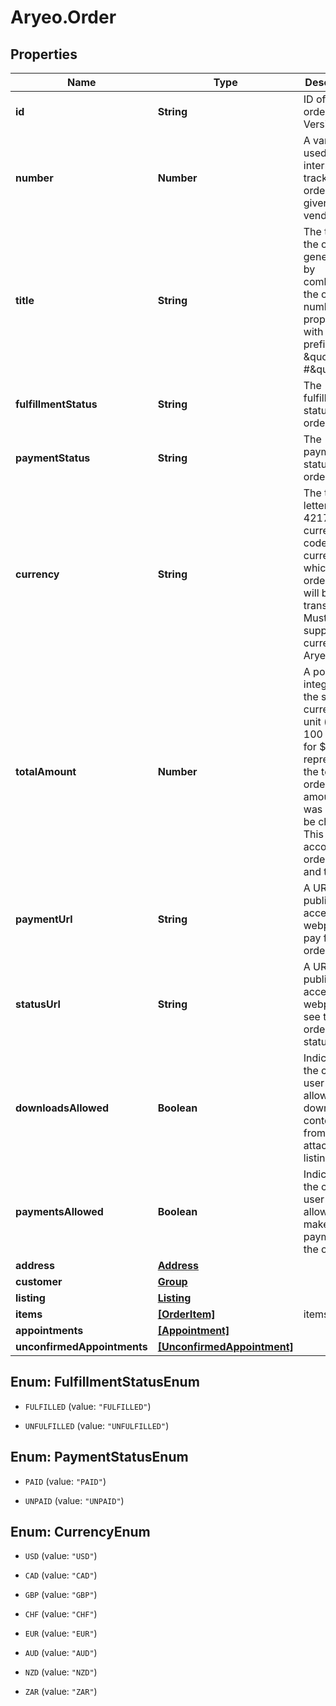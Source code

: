 # Aryeo.Order

## Properties

Name | Type | Description | Notes
------------ | ------------- | ------------- | -------------
**id** | **String** | ID of the order. UUID Version 4. | 
**number** | **Number** | A vanity id used for internal tracking of orders for a given vendor. | 
**title** | **String** | The title of the order, generated by combining the order&#39;s number property with the prefix \&quot;Order #\&quot;. | 
**fulfillmentStatus** | **String** | The fulfillment status of the order. | 
**paymentStatus** | **String** | The payment status of the order. | 
**currency** | **String** | The three-letter ISO 4217 currency code for the currency in which this order was or will be transacted. Must be a supported currency of Aryeo. | [optional] 
**totalAmount** | **Number** | A positive integer in the smallest currency unit (that is, 100 cents for $1.00) representing the total order amount that was or will be charged. This accounts for order items and taxes.  | [optional] 
**paymentUrl** | **String** | A URL of a publicly-accessible webpage to pay for the order. | [optional] 
**statusUrl** | **String** | A URL of a publicly-accessible webpage to see the order&#39;s status. | 
**downloadsAllowed** | **Boolean** | Indicates if the current user is allowed to download content from the attached listing. | [optional] 
**paymentsAllowed** | **Boolean** | Indicates if the current user is allowed to make a payment for the order. | [optional] 
**address** | [**Address**](Address.md) |  | [optional] 
**customer** | [**Group**](Group.md) |  | [optional] 
**listing** | [**Listing**](Listing.md) |  | [optional] 
**items** | [**[OrderItem]**](OrderItem.md) | items | [optional] 
**appointments** | [**[Appointment]**](Appointment.md) |  | [optional] 
**unconfirmedAppointments** | [**[UnconfirmedAppointment]**](UnconfirmedAppointment.md) |  | [optional] 



## Enum: FulfillmentStatusEnum


* `FULFILLED` (value: `"FULFILLED"`)

* `UNFULFILLED` (value: `"UNFULFILLED"`)





## Enum: PaymentStatusEnum


* `PAID` (value: `"PAID"`)

* `UNPAID` (value: `"UNPAID"`)





## Enum: CurrencyEnum


* `USD` (value: `"USD"`)

* `CAD` (value: `"CAD"`)

* `GBP` (value: `"GBP"`)

* `CHF` (value: `"CHF"`)

* `EUR` (value: `"EUR"`)

* `AUD` (value: `"AUD"`)

* `NZD` (value: `"NZD"`)

* `ZAR` (value: `"ZAR"`)




